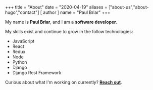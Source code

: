 +++
title = "About"
date = "2020-04-19"
aliases = ["about-us","about-hugo","contact"]
[ author ]
  name = "Paul Briar"
+++

My name is **Paul Briar**, and I am a **software developer**.

My skills exist and continue to grow in the follow technologies:

* JavaScript
* React
* Redux
* Node 
* Python
* Django
* Django Rest Framework

Curious about what I'm working on currently? [**Reach out**](mailto:me@paulbriar.com).
